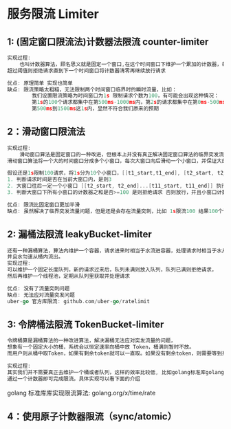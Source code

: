 # 服务限流 Limiter

## 1: (固定窗口限流法)计数器法限流 counter-limiter

```go
实现过程:
    也叫计数器算法，顾名思义就是固定一个窗口,在这个时间窗口下维护一个累加的计数器，每来一个请求计数器+1,并判断计数是否超过阈值，
超过阈值则拒绝请求直到下一个时间窗口将计数器清零再继续放行请求

优点: 原理简单 实现也简单
缺点: 限流策略太粗糙，无法限制两个时间窗口临界时的瞬时流量，比如：
        我们设置限流策略为时间窗口为1s 限制请求个数为100，有可能会出现这种情况：
        第1s的100个请求都集中在第500ms-1000ms内，第2s的请求都集中在第0ms-500ms内，那在这2s内，有200个请求发生在了
        第500ms到1500ms这1s内，显然不符合我们原来的预期

```

## 2：滑动窗口限流法

```go
实现过程:
    滑动窗口算法是固定窗口的一种改进，但根本上并没有真正解决固定窗口算法的临界突发流量问题
滑动窗口算法将一个大的时间窗口分成多个小窗口，每次大窗口向后滑动一个小窗口，并保证大的窗口内流量不会超出最大值，这种实现比固定窗口的流量曲线更加平滑

假设还是1s限制100请求，将1s分为10个小窗口，[[t1_start,t1_end], [t2_start, t2_end]...[t10_start, t1_end]]，每个小窗口维护一个自己的计数器
1. 判断请求时间是否在当前大窗口内，是则3
2. 大窗口往后一定一个小窗口 [[t2_start, t2_end]...[t11_start, t11_end]] 执行1
3. 判断大窗口下所有小窗口的计数器之和是否>=100 是则拒绝请求 否则放行，并且小窗口计数器+1

优点: 限流比固定窗口更加平滑
缺点: 虽然解决了临界突发流量问题，但是还是会存在流量突刺，比如 1s限流100 结果100个请求全发生在前10ms内

```

## 2: 漏桶法限流 leakyBucket-limiter

```go
还有一种漏桶算法，算法内维护一个容器，请求进来时相当于水流进容器，处理请求时相当于水从容器流出。容器有一个最大容量，
并且水匀速从桶内流出。
实现过程:
可以维护一个固定长度队列，新的请求过来后，队列未满则放入队列，队列已满则拒绝请求，
然后再维护一个线程池，定期从队列里获取并处理请求

优点: 没有了流量突刺问题
缺点: 无法应对流量突发问题
uber-go 官方库限流: github.com/uber-go/ratelimit
```

## 3: 令牌桶法限流 TokenBucket-limiter

```go
令牌桶算是漏桶算法的一种改进算法，解决漏桶无法应对突发流量的问题，
想象有一个固定大小的桶，系统会以恒定速率向桶中放 Token，桶满则暂时不放。
而用户则从桶中取Token，如果有剩余token就可以一直取。如果没有剩余token，则需要等到系统中被放置了token才行。

实现过程:
其实我们并不需要真正去维护一个桶或者队列，这样的效率比较低, 比如golang标准库golang.org/x/time/rate，
通过一个计数器即可完成限流。具体实现可以看下面的介绍

```

golang 标准库库实现限流算法: golang.org/x/time/rate


## 4：使用原子计数器限流（sync/atomic）
